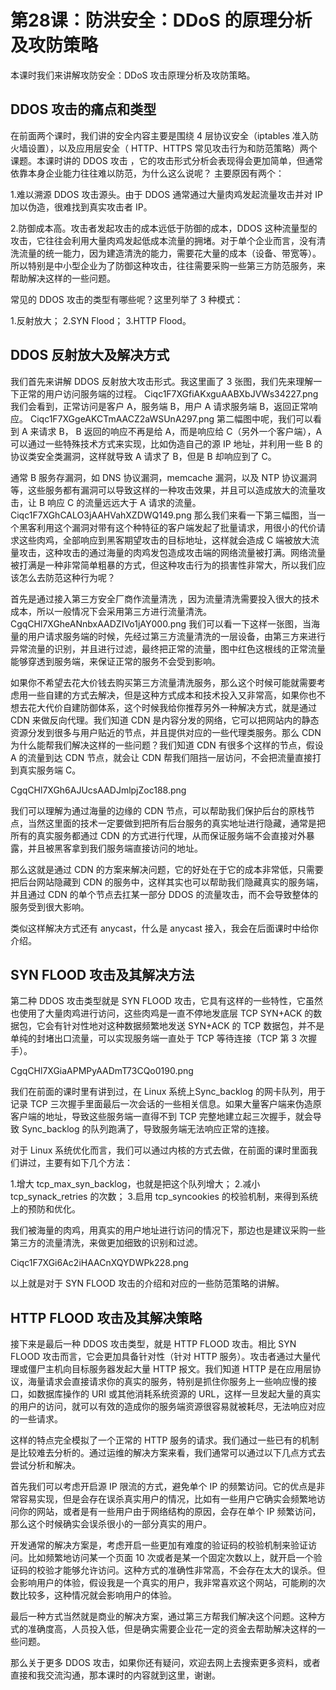 # 第28课：防洪安全：DDoS 的原理分析及攻防策略
本课时我们来讲解攻防安全：DDoS 攻击原理分析及攻防策略。

## DDOS 攻击的痛点和类型
在前面两个课时，我们讲的安全内容主要是围绕 4 层协议安全（iptables 准入防火墙设置），以及应用层安全（ HTTP、HTTPS 常见攻击行为和防范策略）两个课题。本课时讲的 DDOS 攻击 ，它的攻击形式分析会表现得会更加简单，但通常依靠本身企业能力往往难以防范，为什么这么说呢？ 主要原因有两个：

1.难以溯源 DDOS 攻击源头。由于 DDOS 通常通过大量肉鸡发起流量攻击并对 IP 加以伪造，很难找到真实攻击者 IP。

2.防御成本高。攻击者发起攻击的成本远低于防御的成本，DDOS 这种流量型的攻击，它往往会利用大量肉鸡发起低成本流量的拥堵。对于单个企业而言，没有清洗流量的统一能力，因为建造清洗的能力，需要花大量的成本（设备、带宽等）。所以特别是中小型企业为了防御这种攻击，往往需要采购一些第三方防范服务，来帮助解决这样的一些问题。

常见的 DDOS 攻击的类型有哪些呢？这里列举了 3 种模式：

1.反射放大；
2.SYN Flood；
3.HTTP Flood。

## DDOS 反射放大及解决方式

我们首先来讲解 DDOS 反射放大攻击形式。我这里画了 3 张图，我们先来理解一下正常的用户访问服务端的过程。
Ciqc1F7XGfiAKxguAABXbJVWs34227.png
我们会看到，正常访问是客户 A，服务端 B，用户 A 请求服务端 B，返回正常响应。
Ciqc1F7XGgeAKCTmAACZ2aWSUnA297.png
第二幅图中呢，我们可以看到 A 来请求 B， B 返回的响应不再是给 A，而是响应给 C（另外一个客户端），A 可以通过一些特殊技术方式来实现，比如伪造自己的源 IP 地址，并利用一些 B 的协议类安全类漏洞，这样就导致 A 请求了 B，但是 B 却响应到了 C。

通常 B 服务存漏洞，如 DNS 协议漏洞，memcache 漏洞，以及 NTP 协议漏洞等，这些服务都有漏洞可以导致这样的一种攻击效果，并且可以造成放大的流量攻击，让 B 响应 C 的流量远远大于 A 请求的流量。
Ciqc1F7XGhCALO3jAAHVahXZDWQ149.png
那么我们来看一下第三幅图，当一个黑客利用这个漏洞对带有这个种特征的客户端发起了批量请求，用很小的代价请求这些肉鸡，全部响应到黑客期望攻击的目标地址，这样就会造成 C 端被放大流量攻击，这种攻击的通过海量的肉鸡发包造成攻击端的网络流量被打满。网络流量被打满是一种非常简单粗暴的方式，但这种攻击行为的损害性非常大，所以我们应该怎么去防范这种行为呢？

首先是通过接入第三方安全厂商作流量清洗 ，因为流量清洗需要投入很大的技术成本，所以一般情况下会采用第三方进行流量清洗。
CgqCHl7XGheANnbxAADZIVo1jAY000.png
我们可以看一下这样一张图，当海量的用户请求服务端的时候，先经过第三方流量清洗的一层设备，由第三方来进行异常流量的识别，并且进行过滤，最终把正常的流量，图中红色这根线的正常流量能够穿透到服务端，来保证正常的服务不会受到影响。

如果你不希望去花大价钱去购买第三方流量清洗服务，那么这个时候可能就需要考虑用一些自建的方式去解决，但是这种方式成本和技术投入又非常高，如果你也不想去花大代价自建防御体系，这个时候我给你推荐另外一种解决方式，就是通过 CDN 来做反向代理。我们知道 CDN 是内容分发的网络，它可以把网站内的静态资源分发到很多与用户贴近的节点，并且提供对应的一些代理类服务。那么 CDN 为什么能帮我们解决这样的一些问题？我们知道 CDN 有很多个这样的节点，假设 A 的流量到达 CDN 节点，就会让 CDN 帮我们阻挡一层访问，不会把流量直接打到真实服务端 C。

CgqCHl7XGh6AJUcsAADJmlpjZoc188.png

我们可以理解为通过海量的边缘的 CDN 节点，可以帮助我们保护后台的原栈节点，当然这里面的技术一定要做到把所有后台服务的真实地址进行隐藏，通常是把所有的真实服务都通过 CDN 的方式进行代理，从而保证服务端不会直接对外暴露，并且被黑客拿到我们服务端直接访问的地址。

那么这就是通过 CDN 的方案来解决问题，它的好处在于它的成本非常低，只需要把后台网站隐藏到 CDN 的服务中，这样其实也可以帮助我们隐藏真实的服务端，并且通过 CDN 的单个节点去扛某一部分 DDOS 的流量攻击，而不会导致整体的服务受到很大影响。

类似这样解决方式还有 anycast，什么是 anycast 接入，我会在后面课时中给你介绍。

## SYN FLOOD 攻击及其解决方法

第二种 DDOS 攻击类型就是 SYN FLOOD 攻击，它具有这样的一些特性，它虽然也使用了大量肉鸡进行访问，这些肉鸡是一直不停地发底层 TCP SYN+ACK 的数据包，它会有针对性地对这种数据频繁地发送 SYN+ACK 的 TCP 数据包，并不是单纯的封堵出口流量，可以实现服务端一直处于 TCP 等待连接（TCP 第 3 次握手）。

CgqCHl7XGiaAPMPyAADmT73CQo0190.png

我们在前面的课时里有讲到过，在 Linux 系统上Sync_backlog 的网卡队列，用于记录 TCP 三次握手里面最后一次会话的一些相关信息。如果大量客户端来伪造原客户端的地址，导致这些服务端一直得不到 TCP 完整地建立起三次握手，就会导致 Sync_backlog 的队列跑满了，导致服务端无法响应正常的连接。

对于 Linux 系统优化而言，我们可以通过内核的方式去做，在前面的课时里面我们讲过，主要有如下几个方法：

1.增大 tcp_max_syn_backlog，也就是把这个队列增大；
2.减小 tcp_synack_retries 的次数；
3.启用 tcp_syncookies 的校验机制，来得到系统上的预防和优化。

我们被海量的肉鸡，用真实的用户地址进行访问的情况下，那边也是建议采购一些第三方的流量清洗，来做更加细致的识别和过滤。

Ciqc1F7XGi6Ac2iHAACnXQYDWPk228.png

以上就是对于 SYN FLOOD 攻击的介绍和对应的一些防范策略的讲解。

## HTTP FLOOD 攻击及其解决策略

接下来是最后一种 DDOS 攻击类型，就是 HTTP FLOOD 攻击。相比 SYN FLOOD 攻击而言，它会更加具备针对性（针对 HTTP 服务）。攻击者通过大量代理或僵尸主机向目标服务器发起大量 HTTP 报文。我们知道 HTTP 是在应用层协议，海量请求会直接请求你的真实的服务，特别是抓住你服务上一些响应慢的接口，如数据库操作的 URI 或其他消耗系统资源的 URL，这样一旦发起大量的真实的用户的访问，就可以有效的造成你的服务端资源很容易就被耗尽，无法响应对应的一些请求。

这样的特点完全模拟了一个正常的 HTTP 服务的请求。我们通过一些已有的机制是比较难去分析的。通过运维的解决方案来看，我们通常可以通过以下几点方式去尝试分析和解决。

首先我们可以考虑开启源 IP 限流的方式，避免单个 IP 的频繁访问。它的优点是非常容易实现，但是会存在误杀真实用户的情况，比如有一些用户它确实会频繁地访问你的网站，或者是有一些用户由于网络结构的原因，会存在单个 IP 频繁访问，那么这个时候确实会误杀很小的一部分真实的用户。

开发通常的解决方案是，考虑开启一些更加有难度的验证码的校验机制来验证访问。比如频繁地访问某一个页面 10 次或者是某一个固定次数以上，就开启一个验证码的校验才能够允许访问。这种方式的准确性非常高，不会存在太大的误杀。但会影响用户的体验，假设我是一个真实的用户，我非常喜欢这个网站，可能刷的次数比较多，这种情况就会影响用户的体验。

最后一种方式当然就是商业的解决方案，通过第三方帮我们解决这个问题。这种方式的准确度高，人员投入低，但是确实需要企业花一定的资金去帮助解决这样的一些问题。

那么关于更多 DDOS 攻击，如果你还有疑问，欢迎去网上去搜索更多资料，或者直接和我交流沟通，那本课时的内容就到这里，谢谢。